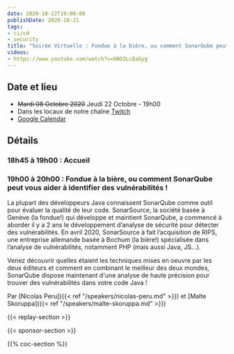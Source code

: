 ```yaml
---
date: 2020-10-22T19:00:00
publishDate: 2020-10-21
tags:
- ci/cd
- security
title: "Soirée Virtuelle : Fondue à la bière, ou comment SonarQube peut vous aider à identifier des vulnérabilités !"
videos:
- https://www.youtube.com/watch?v=bNO3LcQaGyg
---
```


## Date et lieu

- ~~Mardi 08 Octobre 2020~~ Jeudi 22 Octobre - 19h00
- Dans les locaux de notre chaîne [Twitch](https://www.twitch.tv/parisjug)
- [Google Calendar](https://www.google.com/calendar/render?action=TEMPLATE&text=Paris+JUG+-+Soir%C3%A9e+Virtuelle%3A+SonarQube+et+s%C3%A9curit%C3%A9+%282020%2F10%2F22+-+19h00%29&details=18h45+%C3%A0+19h00+%3A+Accueil%0A%0A19h00+%C3%A0+20h00%3A+Fondue+%C3%A0+la+bi%C3%A8re%2C+ou+comment+SonarQube+peut+vous+aider+%C3%A0+identifier+des+vuln%C3%A9rabilit%C3%A9s%21%0A%0ALa+plupart+des+d%C3%A9veloppeurs+Java+connaissent+SonarQube+comme+outil+pour+%C3%A9valuer+la+qualit%C3%A9+de+leur+code.+SonarSource%2C+la+soci%C3%A9t%C3%A9+bas%C3%A9e+%C3%A0+Gen%C3%A8ve+%28la+fondue%21%29+qui+d%C3%A9veloppe+et+maintient+SonarQube%2C+a+commenc%C3%A9+%C3%A0+aborder+il+y+a+2+ans+le+d%C3%A9veloppement+d%E2%80%99analyse+de+s%C3%A9curit%C3%A9+pour+d%C3%A9tecter+des+vuln%C3%A9rabilit%C3%A9s.%0AEn+avril+2020%2C+SonarSource+%C3%A0+fait+l%E2%80%99acquisition+de+RIPS%2C+une+entreprise+allemande+bas%C3%A9e+%C3%A0+Bochum+%28la+bi%C3%A8re%21%29+sp%C3%A9cialis%C3%A9e+dans+l%E2%80%99analyse+de+vuln%C3%A9rabilit%C3%A9s%2C+notamment+PHP+%28mais+aussi+Java%2C+JS...%29.%0A%0AVenez+d%C3%A9couvrir+quelles+%C3%A9taient+les+techniques+mises+en+oeuvre+par+les+deux+%C3%A9diteurs+et+comment+en+combinant+le+meilleur+des+deux+mondes%2C+SonarQube+dispose+maintenant+d%27une+analyse+de+haute+pr%C3%A9cision+pour+trouver+des+vuln%C3%A9rabilit%C3%A9s+dans+votre+code+Java+%21%0A%0Apar+Nicolas+Peru+et+Malte+Skoruppa&location=https%3A%2F%2Fwww.twitch.tv%2Fparisjug&dates=20201022T164500Z%2F20201022T181500Z)

## Détails

### 18h45 à 19h00 : Accueil

### 19h00 à 20h00 : Fondue à la bière, ou comment SonarQube peut vous aider à identifier des vulnérabilités !

La plupart des développeurs Java connaissent SonarQube comme outil pour évaluer la qualité de leur code. SonarSource, la société basée à Genève (la fondue!) qui développe et maintient SonarQube, a commencé à aborder il y a 2 ans le développement d’analyse de sécurité pour détecter des vulnérabilités.
En avril 2020, SonarSource à fait l’acquisition de RIPS, une entreprise allemande basée à Bochum (la bière!) spécialisée dans l’analyse de vulnérabilités, notamment PHP (mais aussi Java, JS...).

Venez découvrir quelles étaient les techniques mises en oeuvre par les deux éditeurs et comment en combinant le meilleur des deux mondes, SonarQube dispose maintenant d'une analyse de haute précision pour trouver des vulnérabilités dans votre code Java !

Par [Nicolas Peru]({{< ref "/speakers/nicolas-peru.md" >}}) et [Malte Skoruppa]({{< ref "/speakers/malte-skoruppa.md" >}})

{{< replay-section >}}

{{< sponsor-section >}}

{{% coc-section %}}

